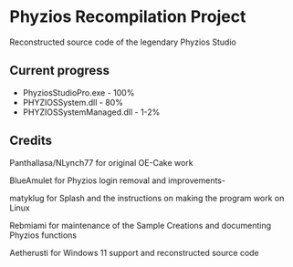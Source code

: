 # Phyzios Recompilation Project
Reconstructed source code of the legendary Phyzios Studio

Current progress
-
- PhyziosStudioPro.exe - 100%
- PHYZIOSSystem.dll - 80%
- PHYZIOSSystemManaged.dll - 1-2%









Credits
-


Panthallasa/NLynch77 for original OE-Cake work 

BlueAmulet for Phyzios login removal and improvements-

matyklug for Splash and the instructions on making the program work on Linux

Rebmiami for maintenance of the Sample Creations and documenting Phyzios functions

Aetherusti for Windows 11 support and reconstructed source code

